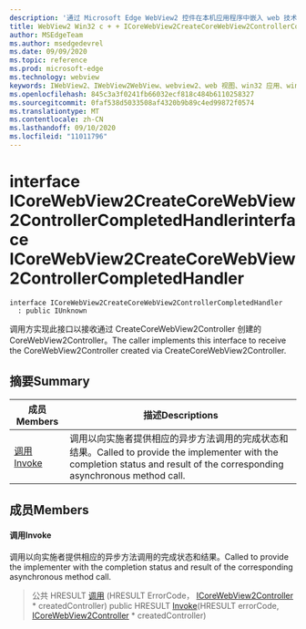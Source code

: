 ```yaml
---
description: '通过 Microsoft Edge WebView2 控件在本机应用程序中嵌入 web 技术 (HTML、CSS 和 JavaScript) '
title: WebView2 Win32 c + + ICoreWebView2CreateCoreWebView2ControllerCompletedHandler
author: MSEdgeTeam
ms.author: msedgedevrel
ms.date: 09/09/2020
ms.topic: reference
ms.prod: microsoft-edge
ms.technology: webview
keywords: IWebView2、IWebView2WebView、webview2、web 视图、win32 应用、win32、edge、ICoreWebView2、ICoreWebView2Controller、浏览器控件、边缘 html、ICoreWebView2CreateCoreWebView2ControllerCompletedHandler
ms.openlocfilehash: 845c3a3f0241fb66032ecf818c484b6110258327
ms.sourcegitcommit: 0faf538d5033508af4320b9b89c4ed99872f0574
ms.translationtype: MT
ms.contentlocale: zh-CN
ms.lasthandoff: 09/10/2020
ms.locfileid: "11011796"
---
```

# <span data-ttu-id="524cc-104">interface ICoreWebView2CreateCoreWebView2ControllerCompletedHandler</span><span class="sxs-lookup"><span data-stu-id="524cc-104">interface ICoreWebView2CreateCoreWebView2ControllerCompletedHandler</span></span> 

```
interface ICoreWebView2CreateCoreWebView2ControllerCompletedHandler
  : public IUnknown
```

<span data-ttu-id="524cc-105">调用方实现此接口以接收通过 CreateCoreWebView2Controller 创建的 CoreWebView2Controller。</span><span class="sxs-lookup"><span data-stu-id="524cc-105">The caller implements this interface to receive the CoreWebView2Controller created via CreateCoreWebView2Controller.</span></span>

## <span data-ttu-id="524cc-106">摘要</span><span class="sxs-lookup"><span data-stu-id="524cc-106">Summary</span></span>

 <span data-ttu-id="524cc-107">成员</span><span class="sxs-lookup"><span data-stu-id="524cc-107">Members</span></span>                        | <span data-ttu-id="524cc-108">描述</span><span class="sxs-lookup"><span data-stu-id="524cc-108">Descriptions</span></span>
--------------------------------|---------------------------------------------
[<span data-ttu-id="524cc-109">调用</span><span class="sxs-lookup"><span data-stu-id="524cc-109">Invoke</span></span>](#invoke) | <span data-ttu-id="524cc-110">调用以向实施者提供相应的异步方法调用的完成状态和结果。</span><span class="sxs-lookup"><span data-stu-id="524cc-110">Called to provide the implementer with the completion status and result of the corresponding asynchronous method call.</span></span>

## <span data-ttu-id="524cc-111">成员</span><span class="sxs-lookup"><span data-stu-id="524cc-111">Members</span></span>

#### <span data-ttu-id="524cc-112">调用</span><span class="sxs-lookup"><span data-stu-id="524cc-112">Invoke</span></span> 

<span data-ttu-id="524cc-113">调用以向实施者提供相应的异步方法调用的完成状态和结果。</span><span class="sxs-lookup"><span data-stu-id="524cc-113">Called to provide the implementer with the completion status and result of the corresponding asynchronous method call.</span></span>

> <span data-ttu-id="524cc-114">公共 HRESULT [调用](#invoke) (HRESULT ErrorCode， [ICoreWebView2Controller](icorewebview2controller.md) \* createdController) </span><span class="sxs-lookup"><span data-stu-id="524cc-114">public HRESULT [Invoke](#invoke)(HRESULT errorCode, [ICoreWebView2Controller](icorewebview2controller.md) \* createdController)</span></span>

